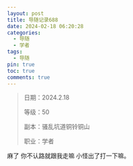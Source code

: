 ```yaml
---
layout: post
title: 导随记录688
date: 2024-02-18 06:20:28
categories:
  - 导随
  - 学者
tags:
  - 导随
pin: true
toc: true
comments: true
---
```

> 日期：2024.2.18
>
> 等级：50
>
> 副本：骚乱坑道铜铃铜山
>
> 职业：学者

麻了 你不认路就跟我走嘛 小怪出了打一下嘛。